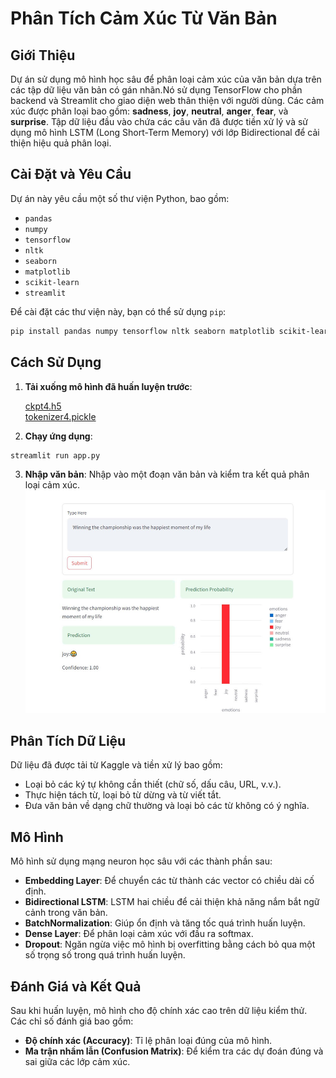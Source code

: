 

# Phân Tích Cảm Xúc Từ Văn Bản

## Giới Thiệu

Dự án sử dụng mô hình học sâu để phân loại cảm xúc của văn bản dựa trên các tập dữ liệu văn bản có gán nhãn.Nó sử dụng TensorFlow cho phần backend và Streamlit cho giao diện web thân thiện với người dùng. Các cảm xúc được phân loại bao gồm: **sadness**, **joy**, **neutral**, **anger**, **fear**, và **surprise**. Tập dữ liệu đầu vào chứa các câu văn đã được tiền xử lý và sử dụng mô hình LSTM (Long Short-Term Memory) với lớp Bidirectional để cải thiện hiệu quả phân loại.

## Cài Đặt và Yêu Cầu

Dự án này yêu cầu một số thư viện Python, bao gồm:

- `pandas`
- `numpy`
- `tensorflow`
- `nltk`
- `seaborn`
- `matplotlib`
- `scikit-learn`
- `streamlit`

Để cài đặt các thư viện này, bạn có thể sử dụng `pip`:

```bash
pip install pandas numpy tensorflow nltk seaborn matplotlib scikit-learn streamlit
```

## Cách Sử Dụng

1. **Tải xuống mô hình đã huấn luyện trước**:

    [ckpt4.h5](https://drive.google.com/file/d/1xxAUDZKJXLTaZFpatITFwQEzzO8kJAr-/view?usp=drive_link)   
    [tokenizer4.pickle](https://drive.google.com/file/d/1mpeKNoG7lJsxVebTyUw5r4rzV_rHBUNr/view?usp=drive_link)

2. **Chạy ứng dụng**:
```bash
streamlit run app.py
```
3. **Nhập văn bản**: Nhập vào một đoạn văn bản và kiểm tra kết quả phân loại cảm xúc.
![img.png](img.png)

## Phân Tích Dữ Liệu

Dữ liệu đã được tải từ Kaggle và tiền xử lý bao gồm:

- Loại bỏ các ký tự không cần thiết (chữ số, dấu câu, URL, v.v.).
- Thực hiện tách từ, loại bỏ từ dừng và từ viết tắt.
- Đưa văn bản về dạng chữ thường và loại bỏ các từ không có ý nghĩa.

## Mô Hình

Mô hình sử dụng mạng neuron học sâu với các thành phần sau:

- **Embedding Layer**: Để chuyển các từ thành các vector có chiều dài cố định.
- **Bidirectional LSTM**: LSTM hai chiều để cải thiện khả năng nắm bắt ngữ cảnh trong văn bản.
- **BatchNormalization**: Giúp ổn định và tăng tốc quá trình huấn luyện.
- **Dense Layer**: Để phân loại cảm xúc với đầu ra softmax.
- **Dropout**: Ngăn ngừa việc mô hình bị overfitting bằng cách bỏ qua một số trọng số trong quá trình huấn luyện.

## Đánh Giá và Kết Quả

Sau khi huấn luyện, mô hình cho độ chính xác cao trên dữ liệu kiểm thử. Các chỉ số đánh giá bao gồm:

- **Độ chính xác (Accuracy)**: Tỉ lệ phân loại đúng của mô hình.
- **Ma trận nhầm lẫn (Confusion Matrix)**: Để kiểm tra các dự đoán đúng và sai giữa các lớp cảm xúc.

